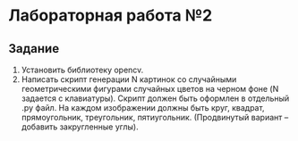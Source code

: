 # **Лабораторная работа №2**

## Задание

1) Установить библиотеку opencv.
2) Написать скрипт генерации N картинок со случайными геометрическими фигурами случайных цветов на черном фоне (N задается с клавиатуры). Скрипт должен быть оформлен в отдельный .py файл. 
На каждом изображении должны быть круг, квадрат, прямоугольник, треугольник, пятиугольник. (Продвинутый вариант – добавить закругленные углы).
